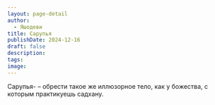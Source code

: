 ```yaml
---
layout: page-detail
author:
  - Яшодеви
title: Cарупья
publishDate: 2024-12-16
draft: false
description: 
tags: 
image:
---
```

Сарупья- – обрести такое же иллюзорное тело, как у божества, с которым практикуешь садхану.